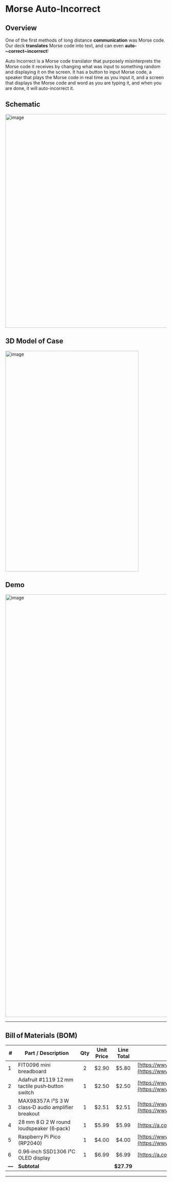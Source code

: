 # Morse Auto-Incorrect

## Overview
One of the first methods of long distance **communication** was Morse code. Our deck **translates** Morse code into text, and can even **auto-~correct~incorrect**!

Auto Incorrect is a Morse code translator that purposely misinterprets the Morse code it receives by changing what was input to something random and displaying it on the screen. It has a button to input Morse code, a speaker that plays the Morse code in real time as you input it, and a screen that displays the Morse code and word as you are typing it, and when you are done, it will auto-incorrect it.

## Schematic

<img width="1080" height="666" alt="image" src="https://github.com/user-attachments/assets/a8fcbb16-2045-4625-b9da-07e24b193bd0" />

## 3D Model of Case

<img width="416" height="688" alt="image" src="https://github.com/user-attachments/assets/0c962748-7204-4e7f-a03e-227c0f00a98b" />

## Demo

[<img width="988" height="1318" alt="image" src="https://github.com/user-attachments/assets/fc81a69a-56b0-4130-98ab-ea6c8a8cef2b" />](https://www.youtube.com/watch?v=icxT3AyWIOs)

---


## Bill of Materials (BOM)

| #     | Part / Description                                     | Qty | Unit Price |  Line Total | Link                                                                                                         |
| ----- | ------------------------------------------------------ | :-: | :--------: | :---------: | ------------------------------------------------------------------------------------------------------------ |
| 1     | FIT0096 mini breadboard                                |  2  |   \$2.90   |    \$5.80   | [https://www.digikey.com/short/p2rhm9z5](https://www.digikey.com/short/p2rhm9z5)                             |
| 2     | Adafruit #1119 12 mm tactile push‑button switch        |  1  |   \$2.50   |    \$2.50   | [https://www.digikey.com/short/3c9h045w](https://www.digikey.com/short/3c9h045w)                             |
| 3     | MAX98357A I²S 3 W class‑D audio amplifier breakout     |  1  |   \$2.51   |    \$2.51   | [https://www.aliexpress.us/item/3256808627920602.html](https://www.aliexpress.us/item/3256808627920602.html) |
| 4     | 28 mm 8 Ω 2 W round loudspeaker (6‑pack)               |  1  |   \$5.99   |    \$5.99   | [https://a.co/d/9JGCSW6](https://a.co/d/9JGCSW6)                                                             |
| 5     | Raspberry Pi Pico (RP2040)                             |  1  |   \$4.00   |    \$4.00   | [https://www.digikey.com/short/m0z3cmnr](https://www.digikey.com/short/m0z3cmnr)                             |
| 6     | 0.96‑inch SSD1306 I²C OLED display                     |  1  |   \$6.99   |    \$6.99   | [https://a.co/d/j0JbNkD](https://a.co/d/j0JbNkD)                                                             |
| **—** | **Subtotal**                                           |     |            | **\$27.79** |                                                                                                              |

---

